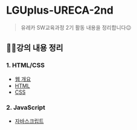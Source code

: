 # LGUplus-URECA-2nd

> 유레카 SW교육과정 2기 활동 내용을 정리합니다😉

## 👩‍🏫강의 내용 정리

### 1. HTML/CSS

- [웹 개요](https://github.com/abyss-s/LGUplus-URECA-2nd/blob/main/1.%20HTML-CSS/1.intro.md)
- [HTML](https://github.com/abyss-s/LGUplus-URECA-2nd/blob/main/1.%20HTML-CSS/2.html.md)
- [CSS](https://github.com/abyss-s/LGUplus-URECA-2nd/blob/main/1.%20HTML-CSS/3.css.md)

### 2. JavaScript

- [자바스크립트](#)
